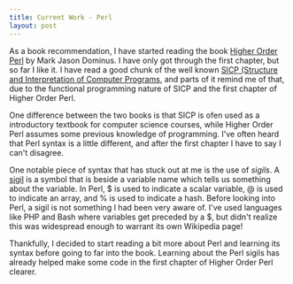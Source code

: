```yaml
---
title: Current Work - Perl
layout: post
---
```


<p>As a book recommendation, I have started reading the book <a href="http://hop.perl.plover.com/">Higher Order Perl</a> by Mark Jason Dominus. I have only got through the first chapter, but so far I like it. I have read a good chunk of the well known <a href="https://mitpress.mit.edu/sicp/">SICP (Structure and Interpretation of Computer Programs</a>, and parts of it remind me of that, due to the functional programming nature of SICP and the first chapter of Higher Order Perl.</p>

<p>One difference between the two books is that SICP is ofen used as a introductory textbook for computer science courses, while Higher Order Perl assumes some previous knowledge of programming. I've often heard that Perl syntax is a little different, and after the first chapter I have to say I can't disagree.</p>

<p>One notable piece of syntax that has stuck out at me is the use of <em>sigils</em>. A <a href="https://en.wikipedia.org/wiki/Sigil_(computer_programming)">sigil</a> is a symbol that is beside a variable name which tells us something about the variable. In Perl, $ is used to indicate a scalar variable, @ is used to indicate an array, and % is used to indicate a hash. Before looking into Perl, a sigil is not something I had been very aware of. I've used languages like PHP and Bash where variables get preceded by a $, but didn't realize this was widespread enough to warrant its own Wikipedia page!</p>

<p>Thankfully, I decided to start reading a bit more about Perl and learning its syntax before going to far into the book. Learning about the Perl sigils has already helped make some code in the first chapter of Higher Order Perl clearer.</p>
